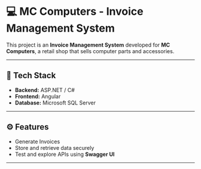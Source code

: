 # 💻 MC Computers - Invoice Management System

This project is an **Invoice Management System** developed for **MC Computers**, a retail shop that sells computer parts and accessories.  

---

## 🚀 Tech Stack
- **Backend:** ASP.NET / C#
- **Frontend:** Angular  
- **Database:** Microsoft SQL Server  

---

## ⚙️ Features
- Generate Invoices  
- Store and retrieve data securely  
- Test and explore APIs using **Swagger UI**

---

